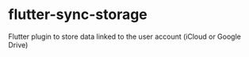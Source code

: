 # flutter-sync-storage
Flutter plugin to store data linked to the user account (iCloud or Google Drive)
